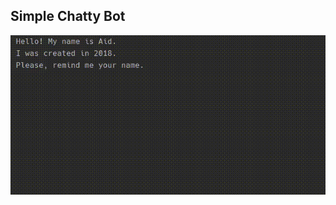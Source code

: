## Simple Chatty Bot
![alt text](https://github.com/uvaysjon/Simple_Chatty_Bot/blob/master/demonstration.gif)
